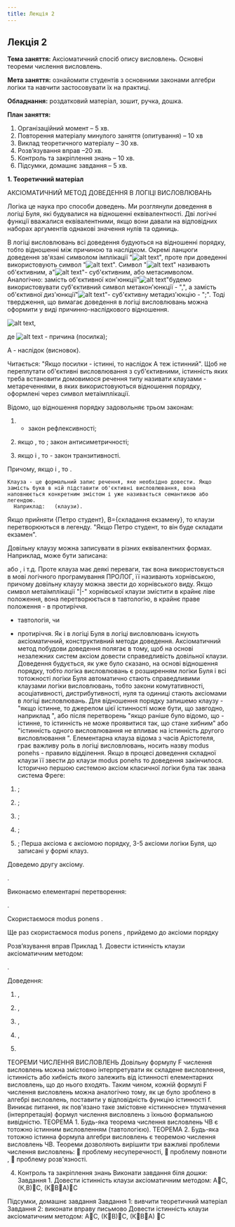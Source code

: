 ```yaml
---
title: Лекція 2
---
```


## Лекція 2

**Тема заняття:** Аксіоматичний спосіб опису висловлень. Основні теореми числення висловлень.

**Мета заняття:** ознайомити студентів з основними законами алгебри логіки та навчити застосовувати їх на практиці.

**Обладнання:**  роздатковий матеріал, зошит, ручка, дошка.

**План заняття:**

1.	Організаційний момент – 5 хв.
2.	Повторення матеріалу минулого заняття (опитування) – 10 хв
3.	Виклад теоретичного матеріалу – 30 хв.
4.	Розв’язування вправ –20 хв.
5.	Контроль та закріплення знань – 10 хв.
6.	Підсумки, домашнє завдання – 5 хв.

**1.	Теоретичний матеріал**

АКСІОМАТИЧНИЙ МЕТОД ДОВЕДЕННЯ В ЛОГІЦІ ВИСЛОВЛЮВАНЬ

Логіка це наука про способи доведень. Ми розглянули доведення в логіці Буля, які будувалися на відношенні еквівалентності. Дві логічні функції вважалися еквівалентними, якщо вони давали на відповідних наборах аргументів однакові значення нулів та одиниць.

В логіці висловлювань всі доведення будуються на відношенні порядку, тобто відношенні між причиною та наслідком. Окремі ланцюги доведення зв'язані символом імплікації "![alt text]({{site.baseurl}}/img/images/image001.png)", проте при доведенні використовують символ "![alt text]({{site.baseurl}}/img/images/image002.png)". Символ "![alt text]({{site.baseurl}}/img/images/image001.png)" називають об'єктивним, а"![alt text]({{site.baseurl}}/img/images/image002.png)"- суб'єктивним, або метасимволом. Аналогічно: замість об'єктивної кон'юнкції"![alt text]({{site.baseurl}}/img/images/image003.png)"будемо використовувати суб'єктивний символ метакон'юнкції - ",", а замість об'єктивної диз'юнкції"![alt text]({{site.baseurl}}/img/images/image004.png)"- суб'єктивну метадиз'юкцію - ";". Тоді твердження, що вимагає доведення в логіці висловлювань можна оформити у виді причинно-наслідкового відношення.

![alt text]({{site.baseurl}}/img/images/image005.png),

де ![alt text]({{site.baseurl}}/img/images/image006.png) - причина (посилка);

А - наслідок (висновок).

Читається: "Якщо посилки   - істинні, то наслідок А теж істинний". Щоб не переплутати об'єктивні висловлювання з суб'єктивними, істинність яких треба встановити домовимося речення типу   називати клаузами - метареченнями, в яких використовуються відношення порядку, оформлені через символ метаімплікації.

Відомо, що відношення порядку задовольняє трьом законам:

1.   - закон рефлексивності;

2. якщо   , то  ; закон антисиметричності;

3. якщо   і  , то   - закон транзитивності.

Причому, якщо   і  , то   .

	Клауза - це формальний запис речення, яке необхідно довести. Якщо замість букв в ній підставити об'єктивні висловлювання, вона наповнюється конкретним змістом і уже називається семантикою або легендою.
      Наприклад:   (клаузи).

Якщо прийняти {Петро студент}, B={складання екзамену}, то клаузи перетворюються в легенду. "Якщо Петро студент, то він буде складати екзамен".

Довільну клаузу можна записувати в різних еквівалентних формах. Наприклад, може бути записана:



 або  , і т.д.
      Проте клауза   має деякі переваги, так вона використовується в мові логічного програмування ПРОЛОГ, її називають хорнівською, причому довільну клаузу можна звести до хорнівського виду. Якщо символ метаімплікації "|-" хорнівської клаузи змістити в крайнє ліве положення, вона перетворюється в тавтологію, в крайнє праве положення - в протиріччя.

 - тавтологія, чи

- протиріччя.
      Як і в логіці Буля в логіці висловлювань існують аксіоматичний, конструктивний методи доведення.
      Аксіоматичний метод побудови доведення полягає в тому, щоб на основі незалежних систем аксіом довести справедливість довільної клаузи.
Доведення будується, як уже було сказано, на основі відношення порядку, тобто логіка висловлювань є розширенням логіки Буля і всі тотожності логіки Буля автоматично стають справедливими клаузами логіки висловлювань, тобто закони комутативності, асоціативності, дистрибутивності, нуля та одиниці стають аксіомами в логіці висловлювань.
 Для відношення порядку запишемо клаузу - "якщо істинне, то джерелом цієї істинності може бути, що завгодно, наприклад ", або після перетворень "якщо раніше було відомо, що - істинне, то істинність не може проявитися так, що стане хибним" або "істинність одного висловлювання не впливає на істинність другого висловлювання ". Елементарна клауза   відома з часів Арістотеля, грає важливу роль в логіці висловлювань, носить назву modus ponehs - правило відділення. Якщо в процесі доведення складної клаузи її звести до клаузи modus ponehs то доведення закінчилося.
      Історично першою системою аксіом класичної логіки була так звана система Фреге:

1.   ;

2.   ;

3.   ;

4.   ;

5.   ;
      Перша аксіома є аксіомою порядку, 3-5 аксіоми логіки Буля, що записані у формі клауз.

Доведемо другу аксіому.

  .

Виконаємо елементарні перетворення:

  .

Скористаємося modus ponens .



Ще раз скористаємося modus ponens , прийдемо до аксіоми порядку   

Розв’язування вправ
Приклад 1.
Довести істинність клаузи аксіоматичним методом:

  .

Доведення:

1.   ,

2.   ,

3.   ,

4.   ,

5.   

ТЕОРЕМИ ЧИСЛЕННЯ ВИСЛОВЛЕНЬ
	Довільну формулу F числення висловлень можна змістовно інтерпретувати як складене висловлення, істинність або хибність якого залежить від істинності елементарних висловлень, що до нього входять. Таким чином, кожній формулі F числення висловлень можна аналогічно тому, як це було зроблено в алгебрі висловлень, поставити у відповідність функцію істинності f.
	Виникає питання, як пов'язано таке змістовне «істинносне» тлумачення (інтерпретація) формул числення висловлень з їхньою формальною вивідністю.
ТЕОРЕМА 1.		 Будь-яка теорема числення висловлень ЧВ є тотожно істинним висловленням (тавтологією).
ТЕОРЕМА 2. 	Будь-яка тотожно істинна формула алгебри висловлень є теоремою числення висловлень ЧВ.
Теореми дозволяють вирішити три важливі проблеми числення висловлень:
	проблему несуперечності,
	проблему повноти ,
	проблему розв'язності.

4.	Контроль та закріплення знань
Виконати завдання біля дошки:
Завдання 1. Довести істинність клаузи аксіоматичним методом:
АС,  (К,В)С,  (КВА)С

Підсумки, домашнє завдання
Завдання 1: вивчити теоретичний матеріал
Завдання 2: виконати вправу письмово
Довести істинність клаузи аксіоматичним методом:
АС,  (КВ)С,  (КВА) С
